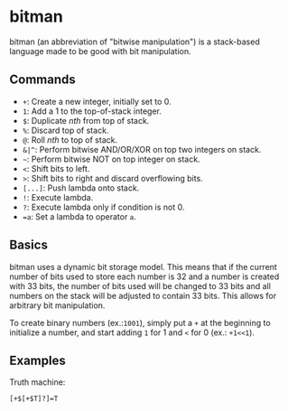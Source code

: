 # bitman
bitman (an abbreviation of "bitwise manipulation") is a stack-based language made to be good with bit manipulation.

## Commands
- `+`: Create a new integer, initially set to 0.
- `1`: Add a 1 to the top-of-stack integer.
- `$`: Duplicate _nth_ from top of stack.
- `%`: Discard top of stack.
- `@`: Roll _nth_ to top of stack.
- `&|^`: Perform bitwise AND/OR/XOR on top two integers on stack.
- `~`: Perform bitwise NOT on top integer on stack.
- `<`: Shift bits to left.
- `>`: Shift bits to right and discard overflowing bits.
- `[...]`: Push lambda onto stack.
- `!`: Execute lambda.
- `?`: Execute lambda only if condition is not 0.
- `=a`: Set a lambda to operator `a`.

## Basics
bitman uses a dynamic bit storage model. This means that if the current number of bits used to store each number is 32 and a number is created with 33 bits, the number of bits used will be changed to 33 bits and all numbers on the stack will be adjusted to contain 33 bits. This allows for arbitrary bit manipulation.

To create binary numbers (ex.:`1001`), simply put a `+` at the beginning to initialize a number, and start adding `1` for 1 and `<` for 0 (ex.: `+1<<1`).

## Examples
Truth machine:
```
[+$[+$T]?]=T
```
